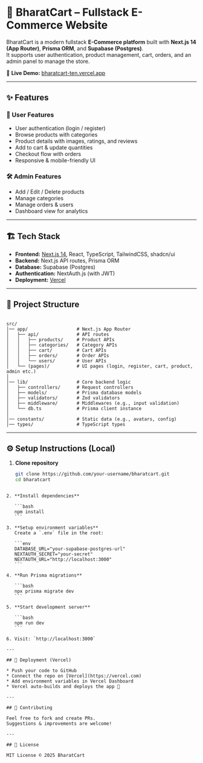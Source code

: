 
# 🛒 BharatCart – Fullstack E-Commerce Website

BharatCart is a modern fullstack **E-Commerce platform** built with **Next.js 14 (App Router)**, **Prisma ORM**, and **Supabase (Postgres)**.  
It supports user authentication, product management, cart, orders, and an admin panel to manage the store.

🚀 **Live Demo:** [bharatcart-ten.vercel.app](https://bharatcart-ten.vercel.app/)

---

## ✨ Features

### 👤 User Features
- User authentication (login / register)
- Browse products with categories
- Product details with images, ratings, and reviews
- Add to cart & update quantities
- Checkout flow with orders
- Responsive & mobile-friendly UI

### 🛠 Admin Features
- Add / Edit / Delete products
- Manage categories
- Manage orders & users
- Dashboard view for analytics

---

## 🏗 Tech Stack

- **Frontend:** [Next.js 14](https://nextjs.org/), React, TypeScript, TailwindCSS, shadcn/ui  
- **Backend:** Next.js API routes, Prisma ORM  
- **Database:** Supabase (Postgres)  
- **Authentication:** NextAuth.js (with JWT)  
- **Deployment:** [Vercel](https://vercel.com/)  

---

## 📂 Project Structure

```

src/
│── app/                  # Next.js App Router
│   ├── api/              # API routes
│   │   ├── products/     # Product APIs
│   │   ├── categories/   # Category APIs
│   │   ├── cart/         # Cart APIs
│   │   ├── orders/       # Order APIs
│   │   └── users/        # User APIs
│   └── (pages)/          # UI pages (login, register, cart, product, admin etc.)
│
│── lib/                  # Core backend logic
│   ├── controllers/      # Request controllers
│   ├── models/           # Prisma database models
│   ├── validators/       # Zod validators
│   ├── middleware/       # Middlewares (e.g., input validation)
│   └── db.ts             # Prisma client instance
│
│── constants/            # Static data (e.g., avatars, config)
│── types/                # TypeScript types

````

---

## ⚙️ Setup Instructions (Local)

1. **Clone repository**
   ```bash
   git clone https://github.com/your-username/bharatcart.git
   cd bharatcart
````

2. **Install dependencies**

   ```bash
   npm install
   ```

3. **Setup environment variables**
   Create a `.env` file in the root:

   ```env
   DATABASE_URL="your-supabase-postgres-url"
   NEXTAUTH_SECRET="your-secret"
   NEXTAUTH_URL="http://localhost:3000"
   ```

4. **Run Prisma migrations**

   ```bash
   npx prisma migrate dev
   ```

5. **Start development server**

   ```bash
   npm run dev
   ```

6. Visit: `http://localhost:3000`

---

## 🚀 Deployment (Vercel)

* Push your code to GitHub
* Connect the repo on [Vercel](https://vercel.com)
* Add environment variables in Vercel Dashboard
* Vercel auto-builds and deploys the app 🎉

---

## 🤝 Contributing

Feel free to fork and create PRs.
Suggestions & improvements are welcome!

---

## 📜 License

MIT License © 2025 BharatCart



